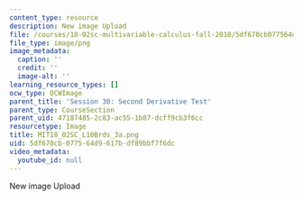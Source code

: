 ```yaml
---
content_type: resource
description: New image Upload
file: /courses/18-02sc-multivariable-calculus-fall-2010/5df670cb077564d9617bdf89bbf7f6dc_MIT18_02SC_L10Brds_3a.png
file_type: image/png
image_metadata:
  caption: ''
  credit: ''
  image-alt: ''
learning_resource_types: []
ocw_type: OCWImage
parent_title: 'Session 30: Second Derivative Test'
parent_type: CourseSection
parent_uid: 47187485-2c83-ac55-1b87-dcff9cb3f6cc
resourcetype: Image
title: MIT18_02SC_L10Brds_3a.png
uid: 5df670cb-0775-64d9-617b-df89bbf7f6dc
video_metadata:
  youtube_id: null
---
```

New image Upload

